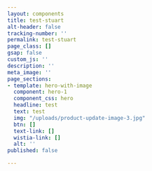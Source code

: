 ```yaml
---
layout: components
title: test-stuart
alt-header: false
tracking-number: ''
permalink: test-stuart
page_class: []
gsap: false
custom_js: ''
description: ''
meta_image: ''
page_sections:
- template: hero-with-image
  component: hero-1
  component_css: hero
  headline: test
  text: test
  img: "/uploads/product-update-image-3.jpg"
  btn: []
  text-link: []
  wistia-link: []
  alt: ''
published: false

---
```

